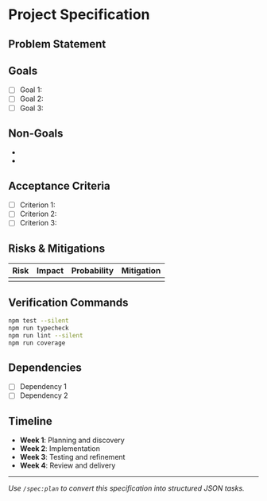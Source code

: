 # Project Specification

## Problem Statement
<!-- What problem does this project solve? Why does it matter? -->

## Goals
<!-- What are we trying to achieve? List 3-5 specific, measurable outcomes -->
- [ ] Goal 1: 
- [ ] Goal 2: 
- [ ] Goal 3: 

## Non-Goals
<!-- What are we explicitly NOT doing in this iteration? -->
- 
- 

## Acceptance Criteria
<!-- How will we know when this is done? What does success look like? -->
- [ ] Criterion 1: 
- [ ] Criterion 2: 
- [ ] Criterion 3: 

## Risks & Mitigations
<!-- What could go wrong? How will we handle it? -->
| Risk | Impact | Probability | Mitigation |
|------|--------|-------------|------------|
|      |        |             |            |

## Verification Commands
<!-- Commands to verify the implementation meets requirements -->
```bash
npm test --silent
npm run typecheck  
npm run lint --silent
npm run coverage
```

## Dependencies
<!-- What do we need before we can start? -->
- [ ] Dependency 1
- [ ] Dependency 2

## Timeline
<!-- High-level milestones -->
- **Week 1**: Planning and discovery
- **Week 2**: Implementation  
- **Week 3**: Testing and refinement
- **Week 4**: Review and delivery

---
*Use `/spec:plan` to convert this specification into structured JSON tasks.*